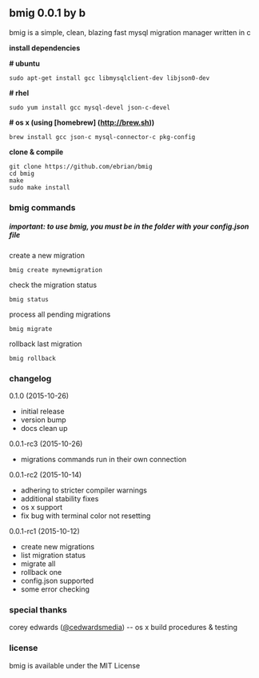 ## bmig 0.0.1 by b

bmig is a simple, clean, blazing fast mysql migration manager written in c

__install dependencies__

__# ubuntu__
```
sudo apt-get install gcc libmysqlclient-dev libjson0-dev
```

__# rhel__
```
sudo yum install gcc mysql-devel json-c-devel
```

__# os x (using [homebrew] (http://brew.sh))__
```
brew install gcc json-c mysql-connector-c pkg-config
```

__clone & compile__
```
git clone https://github.com/ebrian/bmig
cd bmig
make
sudo make install
```
### bmig commands

##### important: to use bmig, you must be in the folder with your config.json file

create a new migration
```
bmig create mynewmigration
```

check the migration status
```
bmig status
```

process all pending migrations
```
bmig migrate
```

rollback last migration
```
bmig rollback
```

### changelog
0.1.0 (2015-10-26)
  * initial release
  * version bump
  * docs clean up

0.0.1-rc3 (2015-10-26)
  * migrations commands run in their own connection

0.0.1-rc2 (2015-10-14)
  * adhering to stricter compiler warnings
  * additional stability fixes
  * os x support
  * fix bug with terminal color not resetting

0.0.1-rc1 (2015-10-12)
  * create new migrations
  * list migration status
  * migrate all
  * rollback one
  * config.json supported
  * some error checking

### special thanks
corey edwards ([@cedwardsmedia](https://www.twitter.com/cedwardsmedia)) -- os x build procedures & testing

### license
bmig is available under the MIT License
